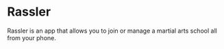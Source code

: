 # Rassler
Rassler is an app that allows you to join or manage a martial arts school all from your phone.
